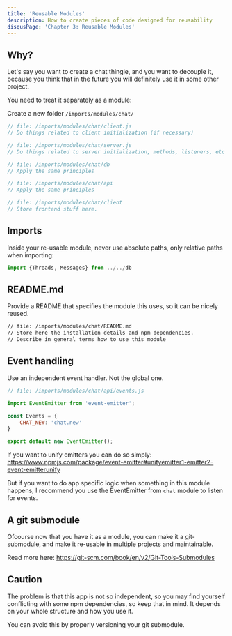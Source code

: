 ```yaml
---
title: 'Reusable Modules'
description: How to create pieces of code designed for reusability
disqusPage: 'Chapter 3: Reusable Modules'
---
```


## Why?

Let's say you want to create a chat thingie, and you want to decouple it, because
you think that in the future you will definitely use it in some other project.

You need to treat it separately as a module:

Create a new folder `/imports/modules/chat/`

```js
// file: /imports/modules/chat/client.js
// Do things related to client initialization (if necessary)

// file: /imports/modules/chat/server.js
// Do things related to server initialization, methods, listeners, etc (if necessary)

// file: /imports/modules/chat/db
// Apply the same principles

// file: /imports/modules/chat/api
// Apply the same principles

// file: /imports/modules/chat/client
// Store frontend stuff here.
```

## Imports

Inside your re-usable module, never use absolute paths, only relative paths when importing:

```js
import {Threads, Messages} from ../../db
```

## README.md

Provide a README that specifies the module this uses, so it can be nicely reused.

```markdown
// file: /imports/modules/chat/README.md
// Store here the installation details and npm dependencies.
// Describe in general terms how to use this module
```

## Event handling

Use an independent event handler. Not the global one.

```js
// file: /imports/modules/chat/api/events.js

import EventEmitter from 'event-emitter';

const Events = {
    CHAT_NEW: 'chat.new'
}

export default new EventEmitter();
```

If you want to unify emitters you can do so simply:
https://www.npmjs.com/package/event-emitter#unifyemitter1-emitter2-event-emitterunify

But if you want to do app specific logic when something in this module happens, I recommend you use the EventEmitter from `chat` module to listen for events.


## A git submodule

Ofcourse now that you have it as a module, you can make it a git-submodule, and make it re-usable in multiple projects and maintainable.

Read more here:
https://git-scm.com/book/en/v2/Git-Tools-Submodules 

## Caution

The problem is that this app is not so independent, so you may find yourself conflicting with some npm dependencies,
so keep that in mind. It depends on your whole structure and how you use it.

You can avoid this by properly versioning your git submodule.


